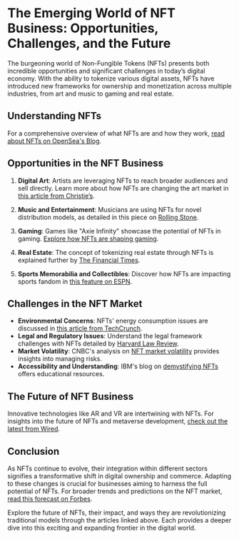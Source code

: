 # The Emerging World of NFT Business: Opportunities, Challenges, and the Future

The burgeoning world of Non-Fungible Tokens (NFTs) presents both incredible opportunities and significant challenges in today’s digital economy. With the ability to tokenize various digital assets, NFTs have introduced new frameworks for ownership and monetization across multiple industries, from art and music to gaming and real estate.

## Understanding NFTs

For a comprehensive overview of what NFTs are and how they work, [read about NFTs on OpenSea's Blog](https://opensea.io/blog/).

## Opportunities in the NFT Business

1. **Digital Art**: Artists are leveraging NFTs to reach broader audiences and sell directly. Learn more about how NFTs are changing the art market in [this article from Christie’s](https://www.christies.com).

2. **Music and Entertainment**: Musicians are using NFTs for novel distribution models, as detailed in this piece on [Rolling Stone](https://www.rollingstone.com).

3. **Gaming**: Games like "Axie Infinity" showcase the potential of NFTs in gaming. [Explore how NFTs are shaping gaming](https://decrypt.co).

4. **Real Estate**: The concept of tokenizing real estate through NFTs is explained further by [The Financial Times](https://www.ft.com).

5. **Sports Memorabilia and Collectibles**: Discover how NFTs are impacting sports fandom in [this feature on ESPN](https://www.espn.com).

## Challenges in the NFT Market

- **Environmental Concerns**: NFTs' energy consumption issues are discussed in [this article from TechCrunch](https://techcrunch.com).
- **Legal and Regulatory Issues**: Understand the legal framework challenges with NFTs detailed by [Harvard Law Review](https://harvardlawreview.org).
- **Market Volatility**: CNBC's analysis on [NFT market volatility](https://www.cnbc.com) provides insights into managing risks.
- **Accessibility and Understanding**: IBM's blog on [demystifying NFTs](https://www.ibm.com) offers educational resources.

## The Future of NFT Business

Innovative technologies like AR and VR are intertwining with NFTs. For insights into the future of NFTs and metaverse development, [check out the latest from Wired](https://www.wired.com). 

## Conclusion

As NFTs continue to evolve, their integration within different sectors signifies a transformative shift in digital ownership and commerce. Adapting to these changes is crucial for businesses aiming to harness the full potential of NFTs. For broader trends and predictions on the NFT market, [read this forecast on Forbes](https://www.forbes.com).

Explore the future of NFTs, their impact, and ways they are revolutionizing traditional models through the articles linked above. Each provides a deeper dive into this exciting and expanding frontier in the digital world.